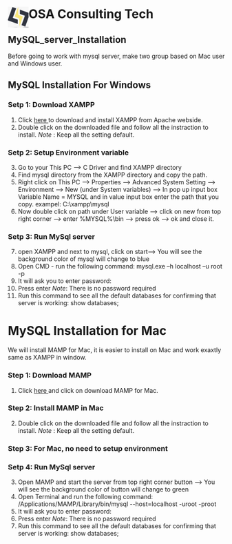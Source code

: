 # OSA Consulting Tech  <img src="./head/logo.jpeg" align="left" height="48" width="48" > </br>

## MySQL_server_Installation
Before going to work with mysql server, make two group based on Mac user and Windows user. 
## MySQL Installation For Windows 
### Setp 1: Download XAMPP
1. Click <a href="https://www.apachefriends.org/download.html">here </a> to download and install XAMPP from Apache webside. 
2. Double click on the downloaded file and follow all the instraction to install.
<i>Note </i>: Keep all the setting default.

### Setp 2: Setup Environment variable

3. Go to your This PC --> C Driver and find XAMPP directory
4. Find mysql directory from the XAMPP directory and copy the path.
5. Right click on This PC --> Properties --> Advanced System Setting --> Environment --> New (under System variables) --> In pop up input box Variable Name = MYSQL and in value input box enter the path that you copy. exampel: C:\xampp\mysql 
6. Now double click on path under User variable --> click on new from top right corner --> enter %MYSQL%\bin  --> press ok --> ok and close it.
### Setp 3: Run MySql server
7. open XAMPP and next to mysql, click on start--> You will see the background color of mysql will change to blue
8. Open CMD - run the following command: mysql.exe –h localhost –u root -p
9. It will ask you to enter password: 
10. Press enter <i>Note</i>: There is no password required
11. Run this command to see all the default databases for confirming that server is working: show databases;

# MySQL Installation for Mac
We will install MAMP for Mac, it is easier to install on Mac and work exaxtly same as XAMPP in window. 

### Step 1: Download MAMP
1. Click <a href="https://www.mamp.info/en/downloads/">here </a> and click on download MAMP for Mac.
### Step 2: Install MAMP in Mac
2. Double click on the downloaded file and follow all the instraction to install.
<i>Note </i>: Keep all the setting default.

### Step 3: For Mac, no need to setup environment

### Setp 4: Run MySql server
3. Open MAMP and start the server from top right corner button --> You will see the background color of button will change to green
4. Open Terminal and run the following command: /Applications/MAMP/Library/bin/mysql --host=localhost -uroot -proot
5. It will ask you to enter password: 
6. Press enter <i>Note</i>: There is no password required
7. Run this command to see all the default databases for confirming that server is working: show databases;

